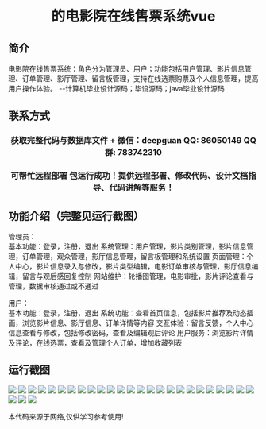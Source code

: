 <p><h1 align="center">的电影院在线售票系统vue</h1></p>

## 简介
电影院在线售票系统：角色分为管理员、用户；功能包括用户管理、影片信息管理、订单管理、影厅管理、留言板管理，支持在线选票购票及个人信息管理，提高用户操作体验。    --计算机毕业设计源码；毕设源码；java毕业设计源码


## 联系方式
<p><h3 align="center">获取完整代码与数据库文件 + 微信：deepguan QQ: 86050149 QQ群: 783742310</h3></p>
<p><h3 align="center">可帮忙远程部署 包运行成功！提供远程部署、修改代码、设计文档指导、代码讲解等服务！</h3></p>

## 功能介绍（完整见运行截图）
管理员：   
基本功能：登录，注册，退出 系统管理：用户管理，影片类别管理，影片信息管理，订单管理，观众管理，影厅信息管理，留言板管理和系统设置 页面管理：个人中心，影片信息录入与修改，影片类型编辑，电影订单审核与管理，影厅信息编辑，留言与观后感回复控制 网站维护：轮播图管理，电影审批，影片评论查看与管理，数据审核通过或不通过   

用户：  
基本功能：登录，注册，退出 系统功能：查看首页信息，包括影片推荐及动态插画，浏览影片信息、影厅信息、订单详情等内容 交互体验：留言反馈，个人中心信息查看与修改，包括修改密码，查看及编辑观后评论 用户服务：浏览影片详情及评论，在线选票，查看及管理个人订单，增加收藏列表


## 运行截图
![](https://bs-1329754181.cos.ap-shanghai.myqcloud.com/ssm/CinemaOnlineTicketingSystem/img/001.jpg)
![](https://bs-1329754181.cos.ap-shanghai.myqcloud.com/ssm/CinemaOnlineTicketingSystem/img/002.jpg)
![](https://bs-1329754181.cos.ap-shanghai.myqcloud.com/ssm/CinemaOnlineTicketingSystem/img/003.jpg)
![](https://bs-1329754181.cos.ap-shanghai.myqcloud.com/ssm/CinemaOnlineTicketingSystem/img/004.jpg)
![](https://bs-1329754181.cos.ap-shanghai.myqcloud.com/ssm/CinemaOnlineTicketingSystem/img/005.jpg)
![](https://bs-1329754181.cos.ap-shanghai.myqcloud.com/ssm/CinemaOnlineTicketingSystem/img/006.jpg)
![](https://bs-1329754181.cos.ap-shanghai.myqcloud.com/ssm/CinemaOnlineTicketingSystem/img/007.jpg)
![](https://bs-1329754181.cos.ap-shanghai.myqcloud.com/ssm/CinemaOnlineTicketingSystem/img/008.jpg)
![](https://bs-1329754181.cos.ap-shanghai.myqcloud.com/ssm/CinemaOnlineTicketingSystem/img/009.jpg)
![](https://bs-1329754181.cos.ap-shanghai.myqcloud.com/ssm/CinemaOnlineTicketingSystem/img/010.jpg)
![](https://bs-1329754181.cos.ap-shanghai.myqcloud.com/ssm/CinemaOnlineTicketingSystem/img/011.jpg)
![](https://bs-1329754181.cos.ap-shanghai.myqcloud.com/ssm/CinemaOnlineTicketingSystem/img/012.jpg)
![](https://bs-1329754181.cos.ap-shanghai.myqcloud.com/ssm/CinemaOnlineTicketingSystem/img/013.jpg)
![](https://bs-1329754181.cos.ap-shanghai.myqcloud.com/ssm/CinemaOnlineTicketingSystem/img/014.jpg)
![](https://bs-1329754181.cos.ap-shanghai.myqcloud.com/ssm/CinemaOnlineTicketingSystem/img/015.jpg)
![](https://bs-1329754181.cos.ap-shanghai.myqcloud.com/ssm/CinemaOnlineTicketingSystem/img/016.jpg)
![](https://bs-1329754181.cos.ap-shanghai.myqcloud.com/ssm/CinemaOnlineTicketingSystem/img/017.jpg)
![](https://bs-1329754181.cos.ap-shanghai.myqcloud.com/ssm/CinemaOnlineTicketingSystem/img/018.jpg)
![](https://bs-1329754181.cos.ap-shanghai.myqcloud.com/ssm/CinemaOnlineTicketingSystem/img/019.jpg)
![](https://bs-1329754181.cos.ap-shanghai.myqcloud.com/ssm/CinemaOnlineTicketingSystem/img/020.jpg)
![](https://bs-1329754181.cos.ap-shanghai.myqcloud.com/ssm/CinemaOnlineTicketingSystem/img/021.jpg)
![](https://bs-1329754181.cos.ap-shanghai.myqcloud.com/ssm/CinemaOnlineTicketingSystem/img/022.jpg)
![](https://bs-1329754181.cos.ap-shanghai.myqcloud.com/ssm/CinemaOnlineTicketingSystem/img/023.jpg)
![](https://bs-1329754181.cos.ap-shanghai.myqcloud.com/ssm/CinemaOnlineTicketingSystem/img/024.jpg)
![](https://bs-1329754181.cos.ap-shanghai.myqcloud.com/ssm/CinemaOnlineTicketingSystem/img/025.jpg)
![](https://bs-1329754181.cos.ap-shanghai.myqcloud.com/ssm/CinemaOnlineTicketingSystem/img/026.jpg)
![](https://bs-1329754181.cos.ap-shanghai.myqcloud.com/ssm/CinemaOnlineTicketingSystem/img/027.jpg)
![](https://bs-1329754181.cos.ap-shanghai.myqcloud.com/ssm/CinemaOnlineTicketingSystem/img/028.jpg)

<p>本代码来源于网络,仅供学习参考使用!</p>
